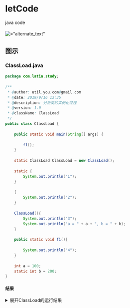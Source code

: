 # letCode
java code 

<img align="middle" alt="=&quot;alternate_text&quot;" src="http://img5.2345.com/duoteimg/zixunImg/local/2016/03/18/14582940693488.gif" title="hover" width="20%" />

## 图示
### ClassLoad.java
```java
package com.latin.study;

/**
 * @author: util.you.com@gmail.com
 * @date: 2019/9/16 13:35
 * @description: 分析类的实例化过程
 * @version: 1.0
 * @className: ClassLoad
 */
public class ClassLoad {

    public static void main(String[] args) {

        f1();
    }

    static ClassLoad ClassLoad = new ClassLoad();

    static {
        System.out.println("1");
    }

    {
        System.out.println("2");
    }

    ClassLoad(){
        System.out.println("3");
        System.out.println("a = " + a + ", b = " + b);
    }

    public static void f1(){

        System.out.println("4");
    }

    int a = 100;
    static int b = 200;
}

```

#### 结果
<details>
  <summary>展开ClassLoad的运行结果</summary>
  <img align="middle" alt="=&quot;alternate_text&quot;" src="./images/study/ClassLoad.png" title="hover" width="100%" />
</details>

